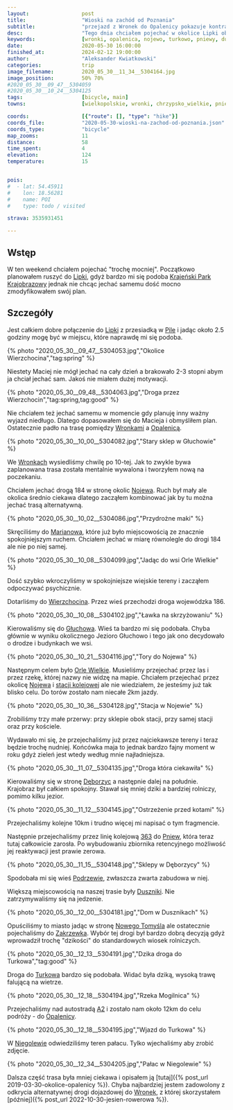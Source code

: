 ```yaml
---
layout:                 post
title:                  "Wioski na zachód od Poznania"
subtitle:               "przejazd z Wronek do Opalenicy pokazuje kontrast tych terenów"
desc:                   "Tego dnia chciałem pojechać w okolice Lipki obok Krajenki. Nie miałem motywacji aby jechać samemu dlatego z Maciejem wybraliśmy się w bliższe okolice Poznania."
keywords:               [wronki, opalenica, nojewo, turkowo, pniewy, duszniki]
date:                   2020-05-30 16:00:00
finished_at:            2024-02-12 19:00:00
author:                 "Aleksander Kwiatkowski"
categories:             trip
image_filename:         2020_05_30__11_34__5304164.jpg
image_position:         50% 70%
#2020_05_30__09_47__5304059
#2020_05_30__10_24__5304125
tags:                   [bicycle, main]
towns:                  [wielkopolskie, wronki, chrzypsko_wielkie, pniewy, duszniki, kuslin, opalenica]

coords:                 [{"route": [], "type": "hike"}]
coords_file:            "2020-05-30-wioski-na-zachod-od-poznania.json"
coords_type:            "bicycle"
map_zooms:              11
distance:               58
time_spent:             4
elevation:              124
temperature:            15


pois:
#  - lat: 54.45911
#    lon: 18.56281
#    name: POI
#    type: todo / visited

strava: 3535931451

---
```


[wiki-lipka]: https://pl.wikipedia.org/wiki/Lipka_(powiat_z%C5%82otowski)
[wiki-krajenski-park]: https://pl.wikipedia.org/wiki/Kraje%C5%84ski_Park_Krajobrazowy
[wiki-pila]: https://pl.wikipedia.org/wiki/Pi%C5%82a_(miasto)
[wiki-wronki]: https://pl.wikipedia.org/wiki/Wronki
[wiki-opalenica]: https://pl.wikipedia.org/wiki/Opalenica
[wiki-nojewo]: https://pl.wikipedia.org/wiki/Nojewo
[wiki-marianowo]: https://pl.wikipedia.org/wiki/Marianowo_(powiat_szamotulski)
[wiki-wierzchocin]: https://pl.wikipedia.org/wiki/Wierzchocin
[wiki-gluchowo]: https://pl.wikipedia.org/wiki/G%C5%82uchowo_(powiat_szamotulski)
[wiki-orle-wielkie]: https://pl.wikipedia.org/wiki/Orle_Wielkie
[wiki-nojewo-stacja]: https://pl.wikipedia.org/wiki/Nojewo_(przystanek_kolejowy)
[wiki-deborzyce]: https://pl.wikipedia.org/wiki/D%C4%99borzyce
[wiki-pniewy]: https://pl.wikipedia.org/wiki/Pniewy
[wiki-podrzewie]: https://pl.wikipedia.org/wiki/Podrzewie
[wiki-duszniki]: https://pl.wikipedia.org/wiki/Duszniki_(wojew%C3%B3dztwo_wielkopolskie)
[wiki-nowy-tomysl]: https://pl.wikipedia.org/wiki/Nowy_Tomy%C5%9Bl
[wiki-zakrzewko]: https://pl.wikipedia.org/wiki/Zakrzewko_(powiat_szamotulski)
[wiki-turkowo]: https://pl.wikipedia.org/wiki/Turkowo
[wiki-autostrada-a2]: https://pl.wikipedia.org/wiki/Autostrada_A2_(Polska)
[wiki-niegolewo]: https://pl.wikipedia.org/wiki/Niegolewo
[wiki-linia-363]: https://pl.wikipedia.org/wiki/Linia_kolejowa_nr_363

## Wstęp

W ten weekend chciałem pojechać "trochę mocniej". Początkowo planowałem
ruszyć do [Lipki][wiki-lipka], gdyż bardzo mi się podoba
[Krajeński Park Krajobrazowy][wiki-krajenski-park] jednak nie chcąc
jechać samemu dość mocno zmodyfikowałem swój plan.

## Szczegóły

Jest całkiem dobre połączenie do [Lipki][wiki-lipka] z przesiadką
w [Pile][wiki-pila] i jadąc około 2.5 godziny mogę być w miejscu, które
naprawdę mi się podoba.

{% photo "2020_05_30__09_47__5304053.jpg","Okolice Wierzchocina","tag:spring" %}

Niestety Maciej nie mógł jechać na cały dzień a brakowało 2-3 stopni abym ja
chciał jechać sam. Jakoś nie miałem dużej motywacji.

{% photo "2020_05_30__09_48__5304063.jpg","Droga przez Wierzchocin","tag:spring,tag:good" %}

Nie chciałem też jechać samemu w momencie gdy planuję inny ważny wyjazd niedługo. Dlatego
dopasowałem się do Macieja i obmyśliłem plan. Ostatecznie padło na trasę
pomiędzy [Wronkami][wiki-wronki] a [Opalenicą][wiki-opalenica].

{% photo "2020_05_30__10_00__5304082.jpg","Stary sklep w Głuchowie" %}

We [Wronkach][wiki-wronki] wysiedliśmy chwilę po 10-tej. Jak to zwykle bywa zaplanowana
trasa została mentalnie wywalona i tworzyłem nową na poczekaniu.

Chciałem jechać drogą 184 w stronę okolic [Nojewa][wiki-nojewo]. Ruch był mały
ale okolica średnio ciekawa dlatego zacząłem kombinować jak by tu można
jechać trasą alternatywną.

{% photo "2020_05_30__10_02__5304086.jpg","Przydrożne maki" %}

Skręciliśmy do [Marianowa][wiki-marianowo], które już było miejscowością
ze znacznie spokojniejszym ruchem. Chciałem jechać w miarę równolegle do drogi
184 ale nie po niej samej.

{% photo "2020_05_30__10_08__5304099.jpg","Jadąc do wsi Orle Wielkie" %}

Dość szybko wkroczyliśmy w spokojniejsze wiejskie tereny i zacząłem
odpoczywać psychicznie.

Dotarliśmy do [Wierzchocina][wiki-wierzchocin]. Przez wieś przechodzi
droga wojewódzka 186.

{% photo "2020_05_30__10_08__5304102.jpg","Ławka na skrzyżowaniu" %}

Kierowaliśmy się do [Głuchowa][wiki-gluchowo].
Wieś ta bardzo mi się podobała. Chyba głównie w wyniku okolicznego Jezioro Głuchowo i
tego jak ono decydowało o drodze i budynkach we wsi.

{% photo "2020_05_30__10_21__5304116.jpg","Tory do Nojewa" %}

Następnym celem było [Orle Wielkie][wiki-orle-wielkie]. Musieliśmy
przejechać przez las i przez rzekę, której nazwy nie widzę na mapie.
Chciałem przejechać przez okolicę [Nojewa][wiki-nojewo] i
[stacji kolejowej][wiki-nojewo-stacja] ale nie wiedziałem, że
jesteśmy już tak blisko celu. Do torów zostało nam niecałe 2km jazdy.

{% photo "2020_05_30__10_36__5304128.jpg","Stacja w Nojewie" %}

Zrobiliśmy trzy małe przerwy: przy sklepie obok stacji, przy samej stacji
oraz przy kościele.

Wydawało mi się, że przejechaliśmy już przez najciekawsze tereny i teraz będzie
trochę nudniej. Końcówka maja to jednak bardzo fajny moment w roku gdyż
zieleń jest wtedy według mnie najładniejsza.

{% photo "2020_05_30__11_07__5304135.jpg","Droga która ciekawiła" %}

Kierowaliśmy się w stronę [Dęborzyc][wiki-deborzyce] a następnie dalej na południe.
Krajobraz był całkiem spokojny. Stawał się mniej dziki a bardziej rolniczy,
pomimo kilku jezior.

{% photo "2020_05_30__11_12__5304145.jpg","Ostrzeżenie przed kotami" %}

Przejechaliśmy kolejne 10km i trudno więcej mi napisać o tym fragmencie.

Następnie przejechaliśmy przez linię kolejową [363][wiki-linia-363] do [Pniew][wiki-pniewy],
która teraz tutaj całkowicie zarosła. Po wybudowaniu zbiornika retencyjnego możliwość
jej reaktywacji jest prawie zerowa.

{% photo "2020_05_30__11_15__5304148.jpg","Sklepy w Dęborzycy" %}

Spodobała mi się wieś [Podrzewie][wiki-podrzewie], zwłaszcza zwarta
zabudowa w niej.

Większą miejscowością na naszej trasie były [Duszniki][wiki-duszniki].
Nie zatrzymywaliśmy się na jedzenie.

{% photo "2020_05_30__12_00__5304181.jpg","Dom w Dusznikach" %}

Opuściliśmy to miasto jadąc w stronę [Nowego Tomyśla][wiki-nowy-tomysl]
ale ostatecznie pojechaliśmy do [Zakrzewka][wiki-zakrzewko]. Wybór tej drogi
był bardzo dobrą decyzją gdyż wprowadził trochę "dzikości" do standardowych
wiosek rolniczych.

{% photo "2020_05_30__12_13__5304191.jpg","Dzika droga do Turkowa","tag:good" %}

Droga do [Turkowa][wiki-turkowo] bardzo się podobała. Widać była dziką, wysoką
trawę falującą na wietrze.

{% photo "2020_05_30__12_18__5304194.jpg","Rzeka Mogilnica" %}

Przejechaliśmy nad autostradą [A2][wiki-autostrada-a2] i zostało nam około 12km
do celu podróży - do [Opalenicy][wiki-opalenica].

{% photo "2020_05_30__12_18__5304195.jpg","Wjazd do Turkowa" %}

W [Niegolewie][wiki-niegolewo] odwiedziliśmy teren pałacu. Tylko wjechaliśmy
aby zrobić zdjęcie.

{% photo "2020_05_30__12_34__5304205.jpg","Pałac w Niegolewie" %}

Dalsza część trasa była mniej ciekawa i opisałem ją
[tutaj]({% post_url 2019-03-30-okolice-opalenicy %}). Chyba najbardziej
jestem zadowolony z odkrycia alternatywnej drogi dojazdowej
do [Wronek][wiki-wronki], z której skorzystałem
[później]({% post_url 2022-10-30-jesien-rowerowa %}).
